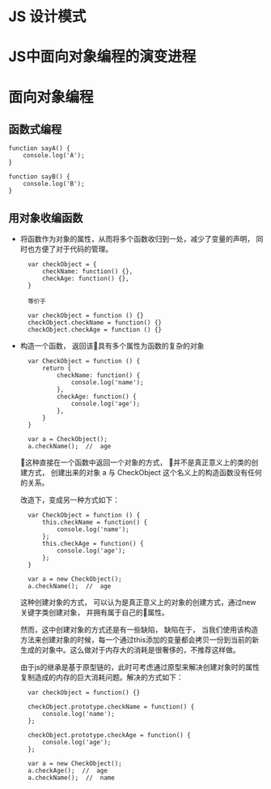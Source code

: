 



# JS 设计模式


# JS中面向对象编程的演变进程

# 面向对象编程

## 函数式编程

    function sayA() {
        console.log('A');
    }

    function sayB() {
        console.log('B');
    }


## 用对象收编函数

- 将函数作为对象的属性，从而将多个函数收归到一处，减少了变量的声明， 同时也方便了对于代码的管理。

        var checkObject = {
            checkName: function() {},
            checkAge: function() {},
        }

        等价于

        var checkObject = function () {}
        checkObject.checkName = function() {}
        checkObject.checkAge = function () {}

- 构造一个函数， 返回该具有多个属性为函数的复杂的对象

        var CheckObject = function () {
            return {
                checkName: function() {
                    console.log('name');
                },
                checkAge: function() {
                    console.log('age');
                },
            }
        } 

        var a = CheckObject();
        a.checkName();  //  age 

    这种直接在一个函数中返回一个对象的方式，  并不是真正意义上的类的创建方式， 创建出来的对象 a 与 CheckObject 这个名义上的构造函数没有任何的关系。


    改造下，变成另一种方式如下： 

        var CheckObject = function () {
            this.checkName = function() {
                console.log('name');
            };
            this.checkAge = function() {
                console.log('age');
            };
        } 

        var a = new CheckObject();
        a.checkName();  //  age 

    这种创建对象的方式， 可以认为是真正意义上的对象的创建方式，通过new 关键字类创建对象， 并拥有属于自己的属性。


    然而，这中创建对象的方式还是有一些缺陷， 缺陷在于， 当我们使用该构造方法来创建对象的时候，每一个通过this添加的变量都会拷贝一份到当前的新生成的对象中。这么做对于内存大的消耗是很奢侈的，不推荐这样做。

    由于js的继承是基于原型链的，此时可考虑通过原型来解决创建对象时的属性复制造成的内存的巨大消耗问题。解决的方式如下： 

        var checkObject = function() {}

        checkObject.prototype.checkName = function() {
            console.log('name');
        };

        checkObject.prototype.checkAge = function() {
            console.log('age');
        };

        var a = new CheckObject();
        a.checkAge();  //  age
        a.checkName();  //  name


        






